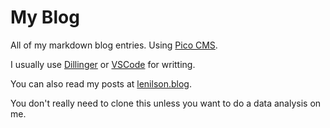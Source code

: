# My Blog
All of my markdown blog entries. Using [Pico CMS](https://picocms.org).

I usually use [Dillinger](https://dillinger.io/) or [VSCode](https://code.visualstudio.com/) for writting.

You can also read my posts at [lenilson.blog](https://lenilson.blog).

You don't really need to clone this unless you want to do a data analysis on me.